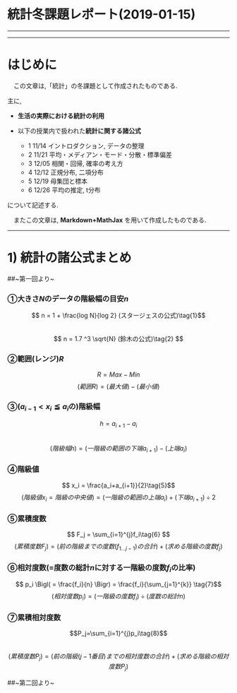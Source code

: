 統計冬課題レポート(2019-01-15)
============
---------
------------------------------------
# はじめに
<span>　</span>この文章は,「統計」の冬課題として作成されたものである.  

主に,   
- **生活の実際における統計の利用**

- 以下の授業内で扱われた**統計に関する諸公式**  
  - 1 11/14 イントロダクション, データの整理  
  - 2 11/21 平均・メディアン・モード・分散・標準偏差  
  - 3 12/05 相関・回帰, 確率の考え方  
  - 4 12/12 正規分布, 二項分布  
  - 5 12/19 母集団と標本  
  - 6 12/26 平均の推定, t分布  

について記述する.  

<span>　</span>またこの文章は, **Markdown+MathJax** を用いて作成したものである.

------------------------------------
# 1) 統計の諸公式まとめ
##~第一回より~
### ①大きさ$N$のデータの階級幅の目安$n$
$$ n = 1 + \frac{log N}{log 2} (スタージェスの公式)\tag{1}$$  
$$ n = 1.7 ^3 \sqrt{N} (鈴木の公式)\tag{2} $$  
### ②範囲(レンジ)$R$
$$ R = Max - Min \tag{3}$$
$$(範囲R)=(最大値)-(最小値)$$
### ③($a_{i-1}<x_i\leqq a_i$の)階級幅
$$ h = a_{i+1}-a_i\tag{4}$$  
$$(階級幅h)=(一階級の範囲の下端a_{i+1})-(上端a_i)$$
### ④階級値
$$ x_i = \frac{a_i+a_{i+1}}{2}\tag{5}$$
$$(階級値x_i=階級の中央値)={(一階級の範囲の上端a_i)+(下端a_{i+1})}÷2$$
### ⑤累積度数
$$ F_j = \sum_{i=1}^{j}f_i\tag{6} $$
$$(累積度数F_j)=(前の階級までの度数(f_{1...j-1})の合計)+(求める階級の度数f_j)$$
### ⑥相対度数(=度数の総計$n$に対する一階級の度数$f_i$の比率)
$$ p_i \Bigl( = \frac{f_i}{n} \Bigr) = \frac{f_i}{\sum_{j=1}^{k}} \tag{7}$$
$$(相対度数p_i)=(一階級の度数f_i)÷(度数の総計n)$$
### ⑦累積相対度数  
$$P_j=\sum_{i=1}^{j}p_i\tag{8}$$  
$$(累積度数P_j)=(前の階級(j-1番目)までの相対度数の合計)+(求める階級の相対度数P_j)$$  

##~第二回より~
###
